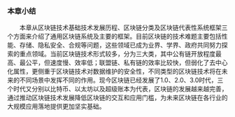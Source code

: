 ### 本章小结

&emsp;&emsp;本章从区块链技术基础技术发展历程、区块链分类及区块链代表性系统框架三个方面来介绍了通用区块链系统及主要的框架。目前区块链的技术难题主要包括性能、存储、隐私安全、合规等问题，这些领域已成为业界、学界、政府共同努力探索的重点领域。当前区块链技术形式较多，分为三大类，其中公有链开放程度最高、最公平，但速度慢、效率低；联盟链、私有链的效率比较快，但弱化了去中心化属性，更侧重于区块链技术对数据维护的安全性，不同类型的区块链技术将在未来的不同场景中发挥不同的作用。现今区块链已经发展了1.0、2.0、3.0时代，三个时代又分别以比特币、以太坊以及超级账本为代表，区块链的发展越来越完善，通过推动区块链技术发展降低区块链的交互和应用门槛，为未来区块链在各行业的大规模应用落地提供更加坚实基础。